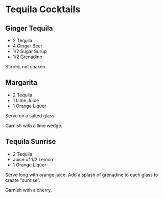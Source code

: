 # Tequila Cocktails
## Ginger Tequila
* 2 Tequila
* 4 Ginger Beer
* 1/2 Sugar Surup
* 1/2 Grenadine

Stirred, not shaken. 

## Margarita
* 2 Tequila
* 1 Lime Juice
* 1 Orange Liquer

Serve on a salted glass. 

Garnish with a lime wedge. 

## Tequila Sunrise
* 2 Tequila
* Juice of 1/2 Lemon
* 1 Orange Liquer

Serve long with orange juice. Add a splash of grenadine to each glass to create "sunrise". 

Garnish with a cherry. 
